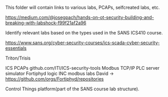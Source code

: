 This folder will contain links to various labs, PCAPs, selfcreated labs, etc.

https://medium.com/@josegpach/hands-on-ot-security-building-and-breaking-with-labshock-f99f21af2a96

Identify relevant labs based on the types used in the SANS ICS410 course.

https://www.sans.org/cyber-security-courses/ics-scada-cyber-security-essentials



Triton/Trisis

ICS PCAPs github.com/ITI/ICS-security-tools
Modbus TCP/IP PLC server simulator
Fortiphyd logic INC modbus labs David -> https://github.com/orgs/Fortiphyd/repositories

Control Things platform(part of the SANS course lab structure).
